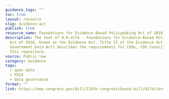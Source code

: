 ```yaml
---
guidance_tags: ""
toc: true
layout: resource
slug: evidence-act
publish: true
resource_name: Foundations for Evidence-Based Policymaking Act of 2018 (“Evidence Act”)
description: The text of H.R.4174 - Foundations for Evidence-Based Policymaking
  Act of 2018, known as the Evidence Act. Title II of the Evidence Act (OPEN
  Government Data Act) describes the requirements for CDOs, CDO Council, and
  this repository.
source: Public law
category: Guidance
tags:
  - open data
  - FOIA
  - data governance
format: ""
link: https://www.congress.gov/bill/115th-congress/house-bill/4174/text
---
```

